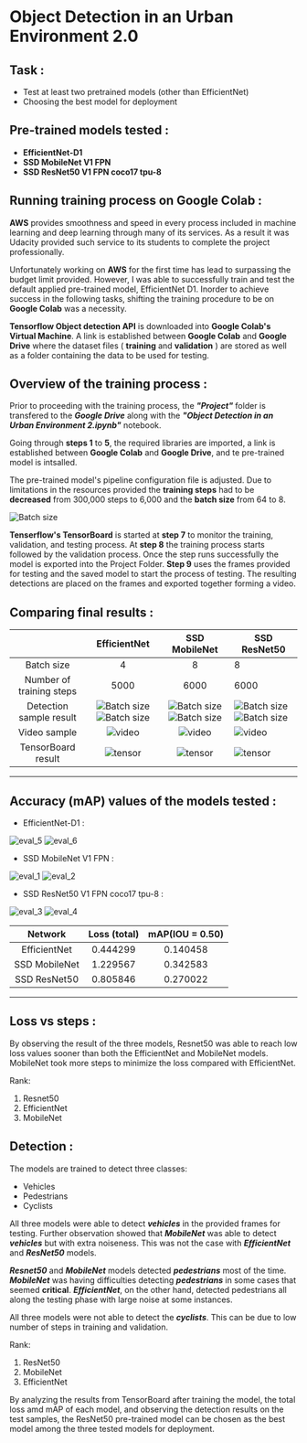 # **Object Detection in an Urban Environment 2.0**
## **Task :**
* Test at least two pretrained models (other than EfficientNet)
* Choosing the best model for deployment
## **Pre-trained models tested :**
* **EfficientNet-D1**
* **SSD MobileNet V1 FPN**
* **SSD ResNet50 V1 FPN coco17 tpu-8**

## **Running training process on Google Colab :**
**AWS** provides smoothness and speed in every process included in machine learning and deep learning through many of its services. As a result it was Udacity provided such service to its students to complete the project professionally.

Unfortunately working on **AWS** for the first time has lead to surpassing the budget limit provided. However, I was able to successfully train and test the default applied pre-trained model, EfficientNet D1. Inorder to achieve success in the following tasks, shifting the training procedure to be on **Google Colab** was a necessity.

**Tensorflow Object detection API** is downloaded into **Google Colab's Virtual Machine**. A link is established between **Google Colab** and **Google Drive** where the dataset files ( **training** and **validation** ) are stored as well as a folder containing the data to be used for testing.

## **Overview of the training process :**
Prior to proceeding with the training process, the ***"Project"*** folder is transfered to the ***Google Drive*** along with the ***"Object Detection in an Urban Environment 2.ipynb"*** notebook.

Going through **steps 1** to **5**, the required libraries are imported, a link is established between **Google Colab** and **Google Drive**, and te pre-trained model is intsalled.

The pre-trained model's pipeline configuration file is adjusted. Due to limitations in the resources provided the **training steps** had to be **decreased** from 300,000 steps to 6,000 and the **batch size** from 64 to 8.

![Batch size](InkedScreenshot_5.jpg)

**Tenserflow's TensorBoard** is started at **step 7** to monitor the training, validation, and testing process. At **step 8** the training process starts followed by the validation process. Once the step runs successfully the model is exported into the Project Folder. **Step 9** uses the frames provided for testing and the saved model to start the process of testing. The resulting detections are placed on the frames and exported together forming a video.

## **Comparing final results :**
|                        | EfficientNet                        |  SSD MobileNet | SSD ResNet50  |
|:-:                     |:-:                                  |:-:             |---            |
| Batch size             |        4                            |        8       |         8     |
| Number of training steps|       5000                          |    6000       |     6000     |
| Detection sample result|![Batch size](https://github.com/DishaJr/Object-Detection-in-Urban-Environment/blob/main/25-eff.png)  ![Batch size](https://github.com/DishaJr/Object-Detection-in-Urban-Environment/blob/main/25-eff.png)|![Batch size](25.png)  ![Batch size](88.png)|![Batch size](25-res.png)  ![Batch size](88-res.png) |
| Video sample           | ![video](https://github.com/DishaJr/Object-Detection-in-Urban-Environment/blob/main/ezgif.com-video-to-gif.gif)   |![video](gif-1.gif)                                 |   ![video](gif-2.gif)            |
| TensorBoard result     |         ![tensor](https://github.com/DishaJr/Object-Detection-in-Urban-Environment/blob/main/Screenshot_3.png)    |![tensor](Screenshot_4.png)       |       ![tensor](Screenshot_1.png)        |


----------------------------------------------------------

## Accuracy (mAP) values of the models tested :

* EfficientNet-D1 :

![eval_5](https://github.com/DishaJr/Object-Detection-in-Urban-Environment/blob/main/eval_5.png)
![eval_6](https://github.com/DishaJr/Object-Detection-in-Urban-Environment/blob/main/eval_6.png)

* SSD MobileNet V1 FPN :

![eval_1](https://github.com/DishaJr/Object-Detection-in-Urban-Environment/blob/main/eval_1.png)
![eval_2](https://github.com/DishaJr/Object-Detection-in-Urban-Environment/blob/main/eval_2.png)

* SSD ResNet50 V1 FPN coco17 tpu-8 :

![eval_3](https://github.com/DishaJr/Object-Detection-in-Urban-Environment/blob/main/eval_3.png)
![eval_4](https://github.com/DishaJr/Object-Detection-in-Urban-Environment/blob/main/eval_4.png)


|        Network         |             Loss (total)            |  mAP(IOU = 0.50)  |
|:-:                     |:-:                                  |:-:                |
| EfficientNet           |           0.444299                  |        0.140458   |
| SSD MobileNet          |           1.229567                  |        0.342583   |
| SSD ResNet50           |           0.805846                  |        0.270022   |

----------------------------------------------------------

## Loss vs steps :

By observing the result of the three models, Resnet50 was able to reach low loss values sooner than both the EfficientNet and MobileNet models. MobileNet took more steps to minimize the loss compared with EfficientNet.

Rank:

1) Resnet50
2) EfficientNet
3) MobileNet


## Detection :
The models are trained to detect three classes:

* Vehicles
* Pedestrians
* Cyclists

All three models were able to detect ***vehicles*** in the provided frames for testing. Further observation showed that ***MobileNet*** was able to detect ***vehicles*** but with extra noiseness. This was not the case with ***EfficientNet*** and ***ResNet50*** models.

***Resnet50*** and ***MobileNet*** models detected ***pedestrians*** most of the time. ***MobileNet*** was having difficulties detecting ***pedestrians*** in some cases that seemed **critical**. ***EfficientNet***, on the other hand, detected pedestrians all along the testing phase with large noise at some instances.

All three models were not able to detect the ***cyclists***. This can be due to low number of steps in training and validation.

Rank:

1) ResNet50
2) MobileNet
3) EfficientNet

By analyzing the results from TensorBoard after training the model, the total loss amd mAP of each model, and observing the detection results on the test samples, the ResNet50 pre-trained model can be chosen as the best model among the three tested models for deployment.
